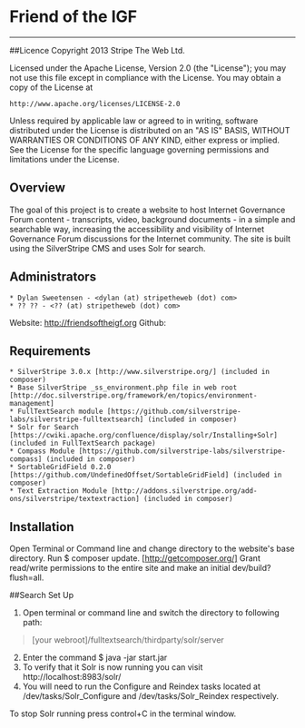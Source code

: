 # Friend of the IGF
-------------------
##Licence
Copyright 2013 Stripe The Web Ltd. 

Licensed under the Apache License, Version 2.0 (the "License");
you may not use this file except in compliance with the License.
You may obtain a copy of the License at

    http://www.apache.org/licenses/LICENSE-2.0

Unless required by applicable law or agreed to in writing, software
distributed under the License is distributed on an "AS IS" BASIS,
WITHOUT WARRANTIES OR CONDITIONS OF ANY KIND, either express or implied.
See the License for the specific language governing permissions and
limitations under the License.

## Overview
The goal of this project is to create a website to host Internet Governance Forum content - transcripts, video, background documents - in a simple and searchable way, increasing the accessibility and visibility of Internet Governance Forum discussions for the Internet community. The site is built using the SilverStripe CMS and uses Solr for search. 

## Administrators

	* Dylan Sweetensen - <dylan (at) stripetheweb (dot) com>
	* ?? ?? - <?? (at) stripetheweb (dot) com>

Website: http://friendsoftheigf.org
Github: 

## Requirements

	* SilverStripe 3.0.x [http://www.silverstripe.org/] (included in composer)
	* Base SilverStripe _ss_environment.php file in web root [http://doc.silverstripe.org/framework/en/topics/environment-management]
	* FullTextSearch module [https://github.com/silverstripe-labs/silverstripe-fulltextsearch] (included in composer)
	* Solr for Search [https://cwiki.apache.org/confluence/display/solr/Installing+Solr] (included in FullTextSearch package)
	* Compass Module [https://github.com/silverstripe-labs/silverstripe-compass] (included in composer)
	* SortableGridField 0.2.0 [https://github.com/UndefinedOffset/SortableGridField] (included in composer)
	* Text Extraction Module [http://addons.silverstripe.org/add-ons/silverstripe/textextraction] (included in composer)


## Installation

Open Terminal or Command line and change directory to the website's base directory. Run $ composer update. [http://getcomposer.org/]
Grant read/write permissions to the entire site and make an initial dev/build?flush=all.

##Search Set Up

1. Open terminal or command line and switch the directory to following path:
> [your webroot]/fulltextsearch/thirdparty/solr/server
2. Enter the command $ java -jar start.jar
3. To verify that it Solr is now running you can visit http://localhost:8983/solr/
4. You will need to run the Configure and Reindex tasks located at /dev/tasks/Solr_Configure and /dev/tasks/Solr_Reindex respectively. 

To stop Solr running press control+C in the terminal window. 




